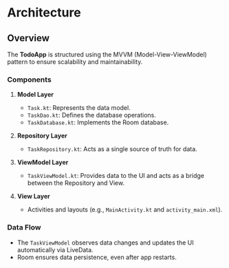 # Architecture

## Overview
The **TodoApp** is structured using the MVVM (Model-View-ViewModel) pattern to ensure scalability and maintainability.

### Components
1. **Model Layer**
    - `Task.kt`: Represents the data model.
    - `TaskDao.kt`: Defines the database operations.
    - `TaskDatabase.kt`: Implements the Room database.

2. **Repository Layer**
    - `TaskRepository.kt`: Acts as a single source of truth for data.

3. **ViewModel Layer**
    - `TaskViewModel.kt`: Provides data to the UI and acts as a bridge between the Repository and View.

4. **View Layer**
    - Activities and layouts (e.g., `MainActivity.kt` and `activity_main.xml`).

### Data Flow
- The `TaskViewModel` observes data changes and updates the UI automatically via LiveData.
- Room ensures data persistence, even after app restarts.

